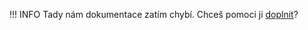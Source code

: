 !!! INFO 
    Tady nám dokumentace zatím chybí. Chceš pomoci ji [doplnit](https://git.arch-linux.cz/Oscloud/oscloud-docs)?